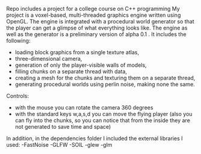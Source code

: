 Repo includes a project for a college course on C++ programming
My project is a voxel-based, multi-threaded graphics engine written using OpenGL. The engine is integrated with a procedural world generator so that the player can get a glimpse of what everything looks like.
The engine as well as the generator is a preliminary version of alpha 0.1 . It includes the following:
- loading block graphics from a single texture atlas,
- three-dimensional camera,
- generation of only the player-visible walls of models,
- filling chunks on a separate thread with data,
- creating a mesh for the chunks and texturing them on a separate thread,
- generating procedural worlds using perlin noise, making none the same.

Controls:
- with the mouse you can rotate the camera 360 degrees
- with the standard keys w,a,s,d you can move the flying player (also you can fly into the chunks, so you can notice that from the inside they are not generated to save time and space)

In addition, in the dependencies folder I included the external libraries I used:
-FastNoise
-GLFW
-SOIL
-glew
-glm
